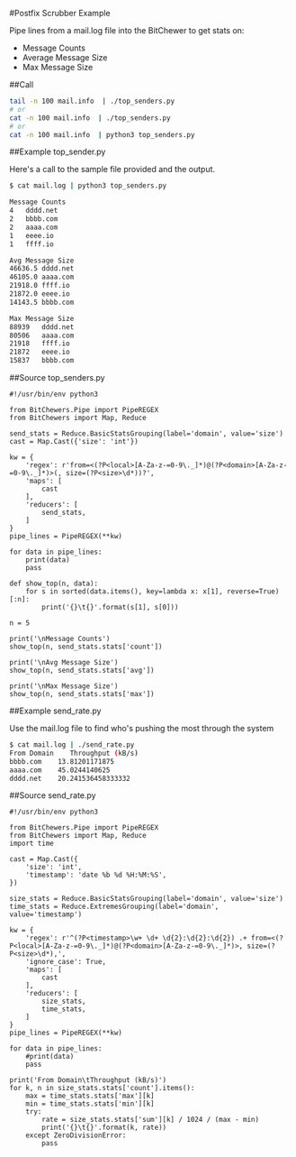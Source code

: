 #Postfix Scrubber Example

Pipe lines from a mail.log file into the BitChewer to get stats on:
* Message Counts
* Average Message Size
* Max Message Size

##Call

```bash
tail -n 100 mail.info  | ./top_senders.py
# or
cat -n 100 mail.info  | ./top_senders.py
# or
cat -n 100 mail.info  | python3 top_senders.py
```

##Example top_sender.py

Here's a call to the sample file provided and the output.

```bash
$ cat mail.log | python3 top_senders.py 

Message Counts
4	dddd.net
2	bbbb.com
2	aaaa.com
1	eeee.io
1	ffff.io

Avg Message Size
46636.5	dddd.net
46105.0	aaaa.com
21918.0	ffff.io
21872.0	eeee.io
14143.5	bbbb.com

Max Message Size
88939	dddd.net
80506	aaaa.com
21918	ffff.io
21872	eeee.io
15837	bbbb.com
```

##Source top_senders.py
```python3
#!/usr/bin/env python3

from BitChewers.Pipe import PipeREGEX
from BitChewers import Map, Reduce

send_stats = Reduce.BasicStatsGrouping(label='domain', value='size')
cast = Map.Cast({'size': 'int'})

kw = {
    'regex': r'from=<(?P<local>[A-Za-z-=0-9\._]*)@(?P<domain>[A-Za-z-=0-9\._]*)>(, size=(?P<size>\d*))?',
    'maps': [
        cast
    ],
    'reducers': [
        send_stats,
    ]
}
pipe_lines = PipeREGEX(**kw)

for data in pipe_lines:
    print(data)
    pass

def show_top(n, data):
    for s in sorted(data.items(), key=lambda x: x[1], reverse=True)[:n]:
        print('{}\t{}'.format(s[1], s[0]))

n = 5

print('\nMessage Counts')
show_top(n, send_stats.stats['count'])

print('\nAvg Message Size')
show_top(n, send_stats.stats['avg'])

print('\nMax Message Size')
show_top(n, send_stats.stats['max'])
```

##Example send_rate.py

Use the mail.log file to find who's pushing the most through the system

```bash
$ cat mail.log | ./send_rate.py 
From Domain    Throughput (kB/s)
bbbb.com	13.81201171875
aaaa.com	45.0244140625
dddd.net	20.241536458333332
```

##Source send_rate.py

```python3
#!/usr/bin/env python3

from BitChewers.Pipe import PipeREGEX
from BitChewers import Map, Reduce
import time

cast = Map.Cast({
    'size': 'int',
    'timestamp': 'date %b %d %H:%M:%S',
})

size_stats = Reduce.BasicStatsGrouping(label='domain', value='size')
time_stats = Reduce.ExtremesGrouping(label='domain', value='timestamp')

kw = {
    'regex': r'^(?P<timestamp>\w+ \d+ \d{2}:\d{2}:\d{2}) .+ from=<(?P<local>[A-Za-z-=0-9\._]*)@(?P<domain>[A-Za-z-=0-9\._]*)>, size=(?P<size>\d*),',
    'ignore_case': True,
    'maps': [
        cast
    ],
    'reducers': [
        size_stats,
        time_stats,
    ]
}
pipe_lines = PipeREGEX(**kw)

for data in pipe_lines:
    #print(data)
    pass

print('From Domain\tThroughput (kB/s)')
for k, n in size_stats.stats['count'].items():
    max = time_stats.stats['max'][k]
    min = time_stats.stats['min'][k]
    try:
        rate = size_stats.stats['sum'][k] / 1024 / (max - min)
        print('{}\t{}'.format(k, rate))
    except ZeroDivisionError:
        pass
```
